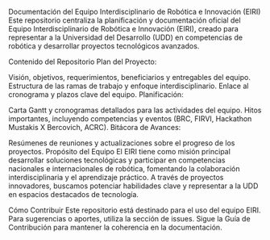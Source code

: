 Documentación del Equipo Interdisciplinario de Robótica e Innovación (EIRI)
Este repositorio centraliza la planificación y documentación oficial del Equipo Interdisciplinario de Robótica e Innovación (EIRI), creado para representar a la Universidad del Desarrollo (UDD) en competencias de robótica y desarrollar proyectos tecnológicos avanzados.

Contenido del Repositorio
Plan del Proyecto:

Visión, objetivos, requerimientos, beneficiarios y entregables del equipo.
Estructura de las ramas de trabajo y enfoque interdisciplinario.
Enlace al cronograma y plazos clave del equipo.
Planificación:

Carta Gantt y cronogramas detallados para las actividades del equipo.
Hitos importantes, incluyendo competencias y eventos (BRC, FIRVI, Hackathon Mustakis X Bercovich, ACRC).
Bitácora de Avances:

Resúmenes de reuniones y actualizaciones sobre el progreso de los proyectos.
Propósito del Equipo
El EIRI tiene como misión principal desarrollar soluciones tecnológicas y participar en competencias nacionales e internacionales de robótica, fomentando la colaboración interdisciplinaria y el aprendizaje práctico. A través de proyectos innovadores, buscamos potenciar habilidades clave y representar a la UDD en espacios destacados de tecnología.

Cómo Contribuir
Este repositorio está destinado para el uso del equipo EIRI.
Para sugerencias o aportes, utiliza la sección de issues.
Sigue la Guía de Contribución para mantener la coherencia en la documentación.
